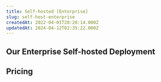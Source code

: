 ```yaml
---
title: Self-hosted [Enterprise]
slug: self-host-enterprise
createdAt: 2022-04-01T20:28:14.000Z
updatedAt: 2024-04-12T02:35:22.000Z
---
```


## Our Enterprise Self-hosted Deployment

<EnterpriseSelfHostCalendlyComponent prefix="Interested in deploying Highlight to your own VPC at a larger scale than the hobby deployment? Please contact us via"/>

## Pricing

<EnterpriseSelfHostCalendlyComponent prefix="Pricing for our self-hosted enterprise deployment starts at $3k / month. Contact us via " />
